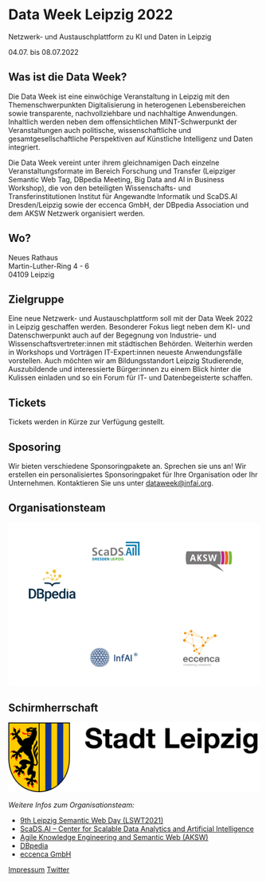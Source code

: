 # Data Week Leipzig 2022
<span class="subtitle">Netzwerk- und Austauschplattform zu KI und Daten in Leipzig</span>

<div class="subtitle"><span class="date"> 04.07. bis 08.07.2022</span></div>

## Was ist die Data Week?
Die Data Week ist eine einwöchige Veranstaltung in Leipzig mit den Themenschwerpunkten Digitalisierung in heterogenen Lebensbereichen sowie transparente, nachvollziehbare und nachhaltige Anwendungen. Inhaltlich werden neben dem offensichtlichen MINT-Schwerpunkt der Veranstaltungen auch politische, wissenschaftliche und gesamtgesellschaftliche Perspektiven auf Künstliche Intelligenz und Daten integriert.

Die Data Week vereint unter ihrem gleichnamigen Dach einzelne Veranstaltungsformate im Bereich Forschung und Transfer (Leipziger Semantic Web Tag, DBpedia Meeting, Big Data and AI in Business Workshop), die von den beteiligten Wissenschafts- und Transferinstitutionen Institut für Angewandte Informatik und ScaDS.AI Dresden/Leipzig sowie der eccenca GmbH, der DBpedia Association und dem AKSW Netzwerk organisiert werden.

## Wo?
Neues Rathaus<br/>
Martin-Luther-Ring 4 - 6<br/>
04109 Leipzig 

## Zielgruppe
Eine neue Netzwerk- und Austauschplattform soll mit der Data Week 2022 in Leipzig geschaffen werden. Besonderer Fokus liegt neben dem KI- und Datenschwerpunkt auch auf der Begegnung von Industrie- und Wissenschaftsvertreter:innen mit städtischen Behörden. Weiterhin werden in Workshops und Vorträgen IT-Expert:innen neueste Anwendungsfälle vorstellen. Auch möchten wir am Bildungsstandort Leipzig Studierende, Auszubildende und interessierte Bürger:innen zu einem Blick hinter die Kulissen einladen und so ein Forum für IT- und Datenbegeisterte schaffen.

## Tickets
Tickets werden in Kürze zur Verfügung gestellt.

## Sposoring
Wir bieten verschiedene Sponsoringpakete an. Sprechen sie uns an! Wir erstellen ein personalisiertes Sponsoringpaket für Ihre Organisation oder Ihr Unternehmen. Kontaktieren Sie uns unter dataweek@infai.org.

## Organisationsteam

![](images/logos.png)


## Schirmherrschaft
![](images/Wa-l-4c-SL.png)

*Weitere Infos zum Organisationsteam:*

- [9th Leipzig Semantic Web Day (LSWT2021)](https://lswt2021.aksw.org/)
- [ScaDS.AI – Center for Scalable Data Analytics and Artificial Intelligence](https://scads.de/)
- [Agile Knowledge Engineering and Semantic Web (AKSW)](https://aksw.org/)
- [DBpedia](https://www.dbpedia.org/)
- [eccenca GmbH](https://www.eccenca.com/)

[Impressum](https://infai.org/das-institut/impressum/) [Twitter](https://twitter.com/InfAI_eV)
